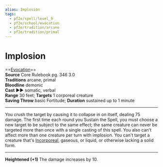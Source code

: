 ```yaml
---
alias: Implosion
tags:
  - pf2e/spell/level_9
  - pf2e/school/evocation
  - pf2e/tradition/arcane
  - pf2e/tradition/primal
---
```


# Implosion

==[Evocation](Evocation.md)==  
__Source__ Core Rulebook pg. 346 3.0  
**Traditions** arcane, primal  
**Bloodline** demonic  
**Cast** ►► somatic, verbal  
**Range** 30 feet; **Targets** 1 corporeal creature  
**Saving Throw** basic Fortitude; **Duration** sustained up to 1 minute

---

You crush the target by causing it to collapse in on itself, dealing 75 damage. The first time each round you Sustain the Spell, you must choose a new target to be subject to the same effect; the same creature can never be targeted more than once with a single casting of this spell. You also can't affect more than one creature per turn with implosion. You can't target a creature that's [Incorporeal](Incorporeal.md), gaseous, or liquid, or otherwise lacking a solid form.

<hr>

**Heightened (+1)** The damage increases by 10.
